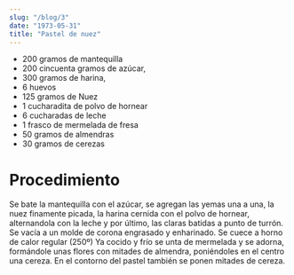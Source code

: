 ```yaml
---
slug: "/blog/3"
date: "1973-05-31"
title: "Pastel de nuez"
---
```



- 200 gramos de mantequilla 
- 200 cincuenta gramos de azúcar, 
- 300 gramos de harina, 
- 6 huevos 
- 125 gramos de Nuez
- 1 cucharadita de polvo de hornear 
- 6 cucharadas de leche 
- 1 frasco de mermelada de fresa 
- 50 gramos de almendras 
- 30 gramos de cerezas 

# Procedimiento 

Se bate la mantequilla con el azúcar, se agregan las yemas una a una, la nuez finamente picada, la harina cernida con el polvo de hornear, alternandola con la leche y por último, las claras batidas a punto de turrón. Se vacía a un molde de corona engrasado y enharinado. Se cuece a horno de calor regular (250º) Ya cocido y frío se unta de mermelada y se adorna, formándole unas flores con mitades de almendra, poniéndoles en el centro una cereza. En el contorno del pastel también se ponen mitades de cereza.